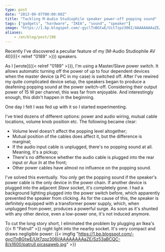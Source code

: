 ```yaml
---
type: post
date: "2013-09-07T00:00:00Z"
title: "Tackling M-Audio Studiophile speaker power-off popping sound"
tags: ["gadgets", "hardware", "IKEA", "sound", "speaker"]
image: "https://1.bp.blogspot.com/-gyclTnBGtwE/Uit7zpz306I/AAAAAAAAaZE/Sz53aBCQC-8/s1600/patrull.picasaweb.jpg"
aliases:
    - /en/blog/post/198
---
```


Recently I've discovered a peculiar feature of my [M-Audio Studiophile AV 40]({{< relref "0189" >}}) speakers.

<!--more-->

As I [wrote]({{< relref "0189" >}}), I'm using a Master/Slave power switch. It allows automatic turning off the power of up to four dependent devices when the master device (a PC in my case) is switched off. After I've rewired my quite complicated device setup, the speakers began to produce a deafening popping sound at the power switch-off. Considering their output power of 15 W per channel, this was far from enjoyable. And interestingly enough, this didn't happen in the beginning.

One day I felt I was fed up with it so I started experimenting.

I've tried dozens of different options: power and audio wiring, mutual cable locations, volume knob position etc. The following became clear:

* Volume level doesn't affect the popping level altogether;
* Mutual position of the cables does affect it, but the difference is marginal;
* If the audio input cable is unplugged, there's no popping sound at all. Meaning, it's a pickup;
* There's no difference whether the audio cable is plugged into the rear input or *Aux In* at the front;
* Other power cables have almost no influence on the popping sound.

I've solved this eventually. You only get the popping sound if the speaker's power cable is the only device in the power chain. If another device is plugged into the adjacent *Slave* socket, it's completely gone. I had a background lighting plugged into the power switch before, which apparently prevented the speaker from clicking. As for the cause of this, the speaker is definitely equipped with a transformer power supply, which, when unplugged from power, produces a powerful surge. As soon as it's shunted with any other device, even a low-power one, it's not induced anymore.

To cut the long story short, I eliminated the problem by plugging an Ikea's {{< fl "Patrull" >}} night light into the nearby socket. It's very compact and draws negligible power:
{{< imgfig "https://1.bp.blogspot.com/-gyclTnBGtwE/Uit7zpz306I/AAAAAAAAaZE/Sz53aBCQC-8/s1600/patrull.picasaweb.jpg" >}}
